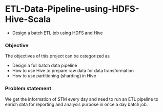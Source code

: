 # ETL-Data-Pipeline-using-HDFS-Hive-Scala
- Design a batch ETL job using HDFS and Hive

### Objective
The objectives of this project can be categorized as
- Design a full batch data pipeline
- How to use Hive to prepare raw data for data transformation
- How to use partitioning (sharding) in Hive

### Problem statement
We get the information of STM every day and need to run an ETL pipeline to enrich data for reporting
and analysis purpose in once a day batch job.
